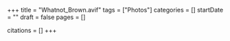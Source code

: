 +++
title = "Whatnot_Brown.avif"
tags = ["Photos"]
categories = []
startDate = ""
draft = false
pages = []

citations = []
+++
